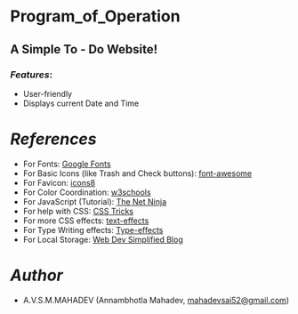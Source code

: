 # Program_of_Operation

## A Simple To - Do Website!

### *Features*:

* User-friendly
* Displays current Date and Time

# *References*

* For Fonts: [Google Fonts](https://fonts.googleapis.com/css2?family=Work+Sans:wght@300&display=swap)
* For Basic Icons (like Trash and Check buttons): [font-awesome](https://fontawesome.com)
* For Favicon: [icons8](https://icons8.com/icons/)
* For Color Coordination: [w3schools](https://www.w3schools.com/colors/colors_mixer.asp?colorbottom=000000&colortop=FFFFFF)
* For JavaScript (Tutorial): [The Net Ninja](https://www.youtube.com/playlist?list=PL4cUxeGkcC9i9Ae2D9Ee1RvylH38dKuET)
* For help with CSS: [CSS Tricks](https://css-tricks.com/)
* For more CSS effects: [text-effects](https://speckyboy.com/underline-text-effects-css/)
* For Type Writing effects: [Type-effects](https://usefulangle.com/post/85/css-typewriter-animation)
* For Local Storage: [Web Dev Simplified Blog](https://blog.webdevsimplified.com/2020-08/cookies-localStorage-sessionStorage/)

# *Author*

* A.V.S.M.MAHADEV (Annambhotla Mahadev, mahadevsai52@gmail.com)
